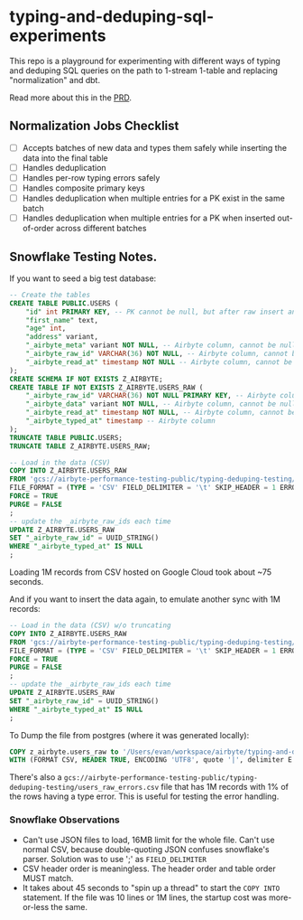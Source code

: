 # typing-and-deduping-sql-experiments

This repo is a playground for experimenting with different ways of typing and deduping SQL queries on the path to 1-stream 1-table and replacing "normalization" and dbt.

Read more about this in the [PRD](https://docs.google.com/document/d/126SLzFLMS2QYXHAItx1cn03aj0HMuuDlajlUAVFtSIM/edit).

## Normalization Jobs Checklist

- [ ] Accepts batches of new data and types them safely while inserting the data into the final table
- [ ] Handles deduplication
- [ ] Handles per-row typing errors safely
- [ ] Handles composite primary keys
- [ ] Handles deduplication when multiple entries for a PK exist in the same batch
- [ ] Handles deduplication when multiple entries for a PK when inserted out-of-order across different batches

## Snowflake Testing Notes.

If you want to seed a big test database:

```sql
-- Create the tables
CREATE TABLE PUBLIC.USERS (
    "id" int PRIMARY KEY, -- PK cannot be null, but after raw insert and before typing, row will be null
    "first_name" text,
    "age" int,
    "address" variant,
    "_airbyte_meta" variant NOT NULL, -- Airbyte column, cannot be null
    "_airbyte_raw_id" VARCHAR(36) NOT NULL, -- Airbyte column, cannot be null
    "_airbyte_read_at" timestamp NOT NULL -- Airbyte column, cannot be null
);
CREATE SCHEMA IF NOT EXISTS Z_AIRBYTE;
CREATE TABLE IF NOT EXISTS Z_AIRBYTE.USERS_RAW (
    "_airbyte_raw_id" VARCHAR(36) NOT NULL PRIMARY KEY, -- Airbyte column, cannot be null
    "_airbyte_data" variant NOT NULL, -- Airbyte column, cannot be null
    "_airbyte_read_at" timestamp NOT NULL, -- Airbyte column, cannot be null
    "_airbyte_typed_at" timestamp -- Airbyte column
);
TRUNCATE TABLE PUBLIC.USERS;
TRUNCATE TABLE Z_AIRBYTE.USERS_RAW;

-- Load in the data (CSV)
COPY INTO Z_AIRBYTE.USERS_RAW
FROM 'gcs://airbyte-performance-testing-public/typing-deduping-testing/users_raw.csv'
FILE_FORMAT = (TYPE = 'CSV' FIELD_DELIMITER = '\t' SKIP_HEADER = 1 ERROR_ON_COLUMN_COUNT_MISMATCH = FALSE)
FORCE = TRUE
PURGE = FALSE
;
-- update the _airbyte_raw_ids each time
UPDATE Z_AIRBYTE.USERS_RAW
SET "_airbyte_raw_id" = UUID_STRING()
WHERE "_airbyte_typed_at" IS NULL
;
```

Loading 1M records from CSV hosted on Google Cloud took about ~75 seconds.

And if you want to insert the data again, to emulate another sync with 1M records:

```sql
-- Load in the data (CSV) w/o truncating
COPY INTO Z_AIRBYTE.USERS_RAW
FROM 'gcs://airbyte-performance-testing-public/typing-deduping-testing/users_raw.csv'
FILE_FORMAT = (TYPE = 'CSV' FIELD_DELIMITER = '\t' SKIP_HEADER = 1 ERROR_ON_COLUMN_COUNT_MISMATCH = FALSE)
FORCE = TRUE
PURGE = FALSE
;
-- update the _airbyte_raw_ids each time
UPDATE Z_AIRBYTE.USERS_RAW
SET "_airbyte_raw_id" = UUID_STRING()
WHERE "_airbyte_typed_at" IS NULL
;
```

To Dump the file from postgres (where it was generated locally):

```sql
COPY z_airbyte.users_raw to '/Users/evan/workspace/airbyte/typing-and-deduping-sql-experiments/data/users_raw.csv'
WITH (FORMAT CSV, HEADER TRUE, ENCODING 'UTF8', quote '|', delimiter E'\t');
```

There's also a `gcs://airbyte-performance-testing-public/typing-deduping-testing/users_raw_errors.csv` file that has 1M records with 1% of the rows having a type error. This is useful for testing the error handling.

### Snowflake Observations

- Can't use JSON files to load, 16MB limit for the whole file. Can't use normal CSV, because double-quoting JSON confuses snowflake's parser. Solution was to use ';' as `FIELD_DELIMITER`
- CSV header order is meaningless. The header order and table order MUST match.
- It takes about 45 seconds to "spin up a thread" to start the `COPY INTO` statement. If the file was 10 lines or 1M lines, the startup cost was more-or-less the same.
